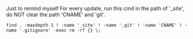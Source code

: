 Just to remind myself
For every update, run this cmd in the path of '_site', do NOT clear the path 'CNAME' and 'git'.
```
find . -maxdepth 1 ! -name '_site' ! -name '.git' ! -name 'CNAME' ! -name '.gitignore' -exec rm -rf {} \;
```

